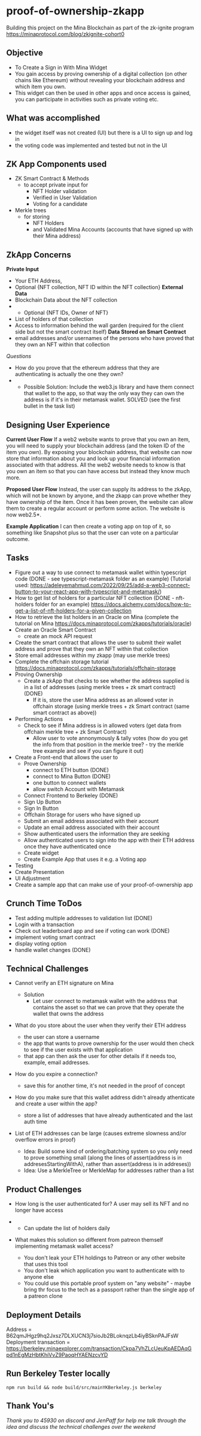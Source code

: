 # proof-of-ownership-zkapp
Building this project on the Mina Blockchain as part of the zk-ignite program https://minaprotocol.com/blog/zkignite-cohort0

## Objective
- To Create a Sign in With Mina Widget
- You gain access by proving ownership of a digital collection (on other chains like Ethereum) without revealing your blockchain address and which item you own.
- This widget can then be used in other apps and once access is gained, you can participate in activities such as private voting etc.


## What was accomplished
- the widget itself was not created (UI) but there is a UI to sign up and log in
- the voting code was implemented and tested but not in the UI

## ZK App Components used
- ZK Smart Contract & Methods
    - to accept private input for
        - NFT Holder validation
        - Verified in User Validation
        - Voting for a candidate
- Merkle trees 
    - for storing
        -  NFT Holders 
        - and Validated Mina Accounts (accounts that have signed up with their Mina address)


## ZkApp Concerns
**Private Input**
- Your ETH Address, 
- Optional {NFT collection, NFT ID within the NFT collection}
**External Data**
- Blockchain Data about the NFT collection
- - Optional {NFT IDs, Owner of NFT}
- List of holders of that collection
- Access to information behind the wall garden (required for the client side but not the smart contract itself)
**Data Stored on Smart Contract**
- email addresses and/or usernames of the persons who have proved that they own an NFT within that collection 

*Questions*
- How do you prove that the ethereum address that they are authenticating is actually the one they own?
- - Possible Solution: Include the web3.js library and have them connect that wallet to the app, so that way the only way they can own the address is if it's in their metamask wallet. SOLVED (see the first bullet in the task list)

## Designing User Experience
**Current User Flow**
If a web2 website wants to prove that you own an item, you will need to supply your blockchain address (and the token ID of the item you own). By exposing your blockchain address, that website can now store that information about you and look up your financial information associated with that address. All the web2 website needs to know is that you own an item so that you can have access but instead they know much more.

**Proposed User Flow**
Instead, the user can supply its address to the zkApp, which will not be known by anyone, and the zkapp can prove whether they have ownership of the item. Once it has been proven, the website can allow them to create a regular account or perform some action. The website is now web2.5*. 

**Example Application**
I can then create a voting app on top of it, so something like Snapshot plus so that the user can vote on a particular outcome. 


## Tasks
- Figure out a way to use connect to metamask wallet within typescript code (DONE - see typescript-metamask folder as an example)
(Tutorial used: https://adeleyemahmud.com/2022/09/25/add-a-web3-connect-button-to-your-react-app-with-typescript-and-metamask/)
- How to get list of holders for a particular NFT collection (DONE - nft-holders folder for an example)
https://docs.alchemy.com/docs/how-to-get-a-list-of-nft-holders-for-a-given-collection
- How to retrieve the list holders in an Oracle on Mina (complete the tutorial on Mina https://docs.minaprotocol.com/zkapps/tutorials/oracle)
- Create an Oracle Smart Contract
    - create an mock API request
- Create the smart contract that allows the user to submit their wallet address and prove that they own an NFT within that collection 
- Store email addresses within my zkapp (may use merkle trees)
- Complete the offchain storage tutorial  https://docs.minaprotocol.com/zkapps/tutorials/offchain-storage
- Proving Ownership
    - Create a zkApp that checks to see whether the address supplied is in a list of addresses (using merkle trees + zk smart contract) (DONE)
        - If it is, store the user Mina address as an allowed voter in offchain storage (using merkle trees + zk Smart contract (same smart contract as above))
- Performing Actions
    - Check to see if Mina address is in allowed voters (get data from offchain merkle tree + zk Smart Contract)
        - Allow user to vote annonymously & tally votes (how do you get the info from that position in the merkle tree? - try the merkle tree example and see if you can figure it out)
- Create a Front-end that allows the user to
    - Prove Ownership
        - connect to ETH button (DONE)
        - connect to Mina Button (DONE)
        - one button to connect wallets
        - allow switch Account with Metamask
    - Connect Frontend to Berkeley (DONE)
    - Sign Up Button
    - Sign In Button
    - Offchain Storage for users who have signed up
    - Submit an email address associated with their account
    - Update an email address associated with their account
    - Show authenticated users the information they are seeking
    - Allow authenticated users to sign into the app with their ETH address once they have authenticated once
    - Create widget
    - Create Example App that uses it e.g. a Voting app
- Testing
- Create Presentation
- UI Adjustment
- Create a sample app that can make use of your proof-of-ownership app



## Crunch Time ToDos
- Test adding multiple addresses to validation list (DONE)
- Login with a transaction
- Check out leaderboard app and see if voting can work (DONE)
- implement voting smart contract
- display voting option
- handle wallet changes (DONE)





## Technical Challenges
- Cannot verify an ETH signature on Mina
    - Solution
        - Let user connect to metamask wallet with the address that contains the asset so that we can prove that they operate the wallet that owns the address

- What do you store about the user when they verify their ETH address
    - the user can store a username
    - the app that wants to prove ownership for the user would then check to see if the user exists with that application
    - that app can then ask the user for other details if it needs too, example, email addresses.

- How do you expire a connection?
    - save this for another time, it's not needed in the proof of concept

- How do you make sure that this wallet address didn't already athenticate and create a user within the app?
    - store a list of addresses that have already authenticated and the last auth time

- List of ETH addresses can be large (causes extreme slowness and/or overflow errors in proof)
    - Idea: Build some kind of ordering/batching system so you only need to prove something small (along the lines of assert(address is in addresesStartingWithA), rather than assert(address is in addreses))
    - Idea: Use a MerkleTree or MerkleMap for addresses rather than a list




## Product Challenges
- How long is the user authenticated for?  A user may sell its NFT and no longer have access
- - Can update the list of holders daily

- What makes this solution so different from patreon themself implementing metamask wallet access?
    - You don't leak your ETH holdings to Patreon or any other website that uses this tool
    - You don't leak which application you want to authenticate with to anyone else
    - You could use this portable proof system on "any website" - maybe bring thr focus to the tech as a passport rather than the single app of a patreon clone


## Deployment Details
Address = B62qmJHgz9hq2Jxsz7DLXUCN3j7sioJb2BLoknqzLb4iyBSknPAJFsW
Deployment transaction = https://berkeley.minaexplorer.com/transaction/Ckpa7VhZLcUeuKpAEDAqGpd1nEgMzHbtKhiVvZ9PaoqHYAENzcvYD

## Run Berkeley Tester locally
`npm run build && node build/src/mainYKBerkeley.js berkeley `

## Thank You's
*Thank you to 45930 on discord and JenPaff for help me talk through the idea and discuss the technical challenges over the weekend* 